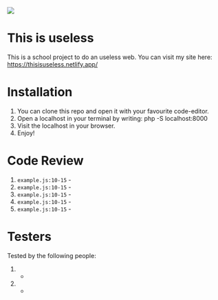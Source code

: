 <img src="https://media.giphy.com/media/I8eorWE0QuYYU/giphy.gif">

# This is useless

This is a school project to do an useless web. You can visit my site here: https://thisisuseless.netlify.app/

# Installation


 1. You can clone this repo and open it with your favourite code-editor.
 2. Open a localhost in your terminal by writing: php -S localhost:8000
 3. Visit the localhost in your browser.
 4. Enjoy!


# Code Review

1. `example.js:10-15` - 
1. `example.js:10-15` - 
1. `example.js:10-15` - 
1. `example.js:10-15` - 
1. `example.js:10-15` - 

# Testers

Tested by the following people:

1. -
2. -

